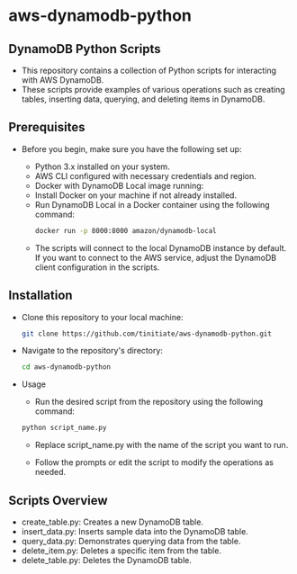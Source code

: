 # aws-dynamodb-python
## DynamoDB Python Scripts
- This repository contains a collection of Python scripts for interacting with AWS DynamoDB.
- These scripts provide examples of various operations such as creating tables, inserting data, querying, and deleting items in DynamoDB.

## Prerequisites
- Before you begin, make sure you have the following set up:

  - Python 3.x installed on your system.
  - AWS CLI configured with necessary credentials and region.
  - Docker with DynamoDB Local image running:
  - Install Docker on your machine if not already installed.
  - Run DynamoDB Local in a Docker container using the following command:
    ```bash
    docker run -p 8000:8000 amazon/dynamodb-local
    ```
  - The scripts will connect to the local DynamoDB instance by default. If you want to connect to the AWS service, adjust the DynamoDB client configuration in the scripts.
## Installation
 - Clone this repository to your local machine:

    ```bash
    git clone https://github.com/tinitiate/aws-dynamodb-python.git
    ```
- Navigate to the repository's directory:

  ```bash
  cd aws-dynamodb-python
  ```

- Usage
  - Run the desired script from the repository using the following command:

  ```bash
  python script_name.py
  ```
  - Replace script_name.py with the name of the script you want to run.

  - Follow the prompts or edit the script to modify the operations as needed.

## Scripts Overview
- create_table.py: Creates a new DynamoDB table.
- insert_data.py: Inserts sample data into the DynamoDB table.
- query_data.py: Demonstrates querying data from the table.
- delete_item.py: Deletes a specific item from the table.
- delete_table.py: Deletes the DynamoDB table.
